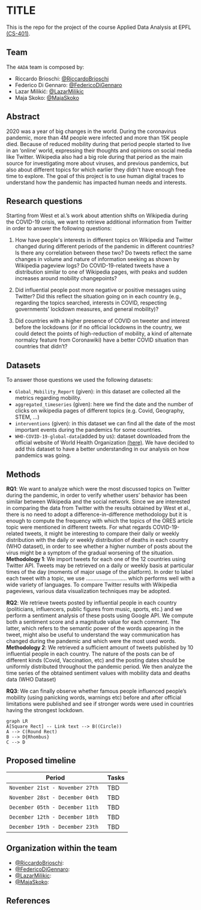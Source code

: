 # TITLE
This is the repo for the project of the course Applied Data Analysis at EPFL [(CS-401)](https://dlab.epfl.ch/teaching/fall2022/cs401/).

## Team
The `4ADA` team is composed by:
- Riccardo Brioschi: [@RiccardoBrioschi](https://github.com/RiccardoBrioschi)  
- Federico Di Gennaro: [@FedericoDiGennaro](https://github.com/FedericoDiGennaro)  
- Lazar Milikić: [@LazarMilikic](https://github.com/Lemmy00) <br/>
- Maja Skoko: [@MajaSkoko](https://github.com/s-maja)

## Abstract
2020 was a year of big changes in the world. During the coronavirus pandemic, more than 4M people were infected and more than 15K people died. Because of reduced mobility during that period people started to live in an ‘online’ world, expressing their thoughts and opinions on social media like Twitter. Wikipedia also had a big role during that period as the main source for investigating more about viruses, and previous pandemics, but also about different topics for which earlier they didn't have enough free time to explore.
The goal of this project is to use human digital traces to understand how the pandemic has impacted human needs and interests.

## Research questions
Starting from West et al.’s work about attention shifts on Wikipedia during the COVID-19 crisis, we want to retrieve additional information from Twitter in order to answer the following questions:

1) How have people's interests in different topics on Wikipedia and Twitter changed during different periods of the pandemic in different countries? Is there any correlation between these two? Do tweets reflect the same changes in volume and nature of information seeking as shown by Wikipedia pageview logs? Do COVID-19-related tweets have a distribution similar to one of Wikipedia pages, with peaks and sudden increases around mobility changepoints?

2) Did influential people post more negative or positive messages using Twitter? Did this reflect the situation going on in each country (e.g., regarding the topics searched, interests in COVID, respecting governments' lockdown measures, and general mobility)?

3) Did countries with a higher presence of COVID on tweeter and interest before the lockdowns (or if no official lockdowns in the country, we could detect the points of high-reduction of mobility, a kind of alternate normalcy feature from Coronawiki) have a better COVID situation than countries that didn’t?

## Datasets
To answer those questions we used the following datasets:
- `Global_Mobility_Report` (given): in this dataset are collected all the metrics regarding mobility.
- `aggregated_timeseries` (given): here we find the date and the number of clicks on wikipedia pages of different topics (e.g. Covid, Geography, STEM, ...)
- `interventions` (given): in this dataset we can find all the date of the most important events during the pandemics for some countries.  
- `WHO-COVID-19-global-data`(added by us): dataset downloaded from the official website of World Health Organization [(here)](https://covid19.who.int/data). We have decided to add this dataset to have a better understanding in our analysis on how pandemics was going.

## Methods
**RQ1**: We want to analyze which were the most discussed topics on Twitter during the pandemic, in order to verify whether users’ behavior has been similar between Wikipedia and the social network. Since we are interested in comparing the data from Twitter with the results obtained by West et al., there is no need to adopt a difference-in-difference methodology but it is enough to compute the frequency with which the topics of the ORES article topic were mentioned in different tweets. For what regards COVID-19-related tweets, it might be interesting to compare their daily or weekly distribution with the daily or weekly distribution of deaths in each country (WHO dataset), in order to see whether a higher number of posts about the virus might be a symptom of the gradual worsening of the situation.  
**Methodology 1**: We import tweets for each one of the 12 countries using Twitter API. Tweets may be retrieved on a daily or weekly basis at particular times of the day (moments of major usage of the platform). In order to label each tweet with a topic, we use ........................... which performs well with a wide variety of languages. To compare Twitter results with Wikipedia pageviews, various data visualization techniques may be adopted.

**RQ2**: We retrieve tweets posted by influential people in each country (politicians, influencers, public figures from music, sports, etc.) and we perform a sentiment analysis of these posts using Google API. We compute both a sentiment score and a magnitude value for each comment. The latter, which refers to the semantic power of the words appearing in the tweet, might also be useful to understand the way communication has changed during the pandemic and which were the most used words.  
**Methodology 2**: We retrieved a sufficient amount of tweets published by 10 influential people in each country. The nature of the posts can be of different kinds (Covid, Vaccination, etc)  and the posting dates should be uniformly distributed throughout the pandemic period. We then analyze the time series of the obtained sentiment values with mobility data and deaths data (WHO Dataset)

**RQ3**: We can finally observe whether famous people influenced people’s mobility (using panicking words, warnings etc) before and after official limitations were published and see if stronger words were used in countries having the strongest lockdown.  


```mermaid
graph LR
A[Square Rect] -- Link text --> B((Circle))
A --> C(Round Rect)
B --> D{Rhombus}
C --> D
```

## Proposed timeline


|Period                         |Tasks                        |
|-------------------------------|-----------------------------|
|`November 21st - November 27th ` |TBD                          |
|`November 28st - December 04th ` |TBD                          |
|`December 05th - December 11th ` |TBD                          |
|`December 12th - December 18th ` |TBD                          |
|`December 19th - December 23th ` |TBD                          |


## Organization within the team
- [@RiccardoBrioschi](https://github.com/RiccardoBrioschi):   
- [@FedericoDiGennaro](https://github.com/FedericoDiGennaro):  
- [@LazarMilikic](https://github.com/Lemmy00):  
- [@MajaSkoko](https://github.com/s-maja):  

## References